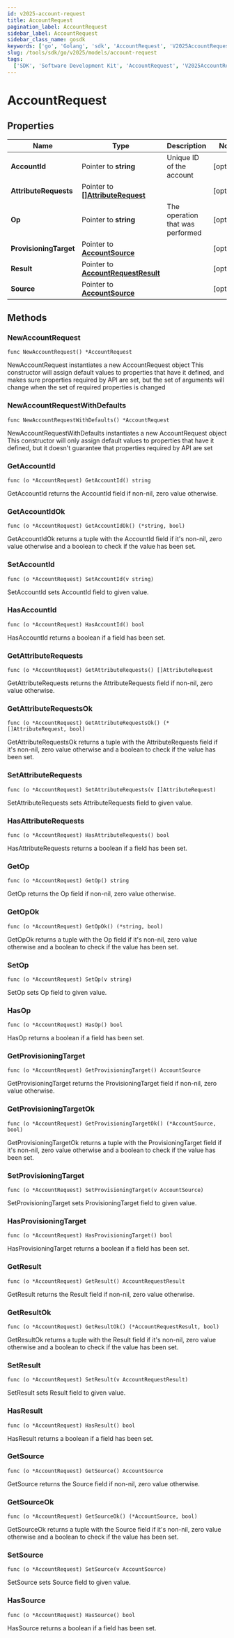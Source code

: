 ```yaml
---
id: v2025-account-request
title: AccountRequest
pagination_label: AccountRequest
sidebar_label: AccountRequest
sidebar_class_name: gosdk
keywords: ['go', 'Golang', 'sdk', 'AccountRequest', 'V2025AccountRequest']
slug: /tools/sdk/go/v2025/models/account-request
tags:
  ['SDK', 'Software Development Kit', 'AccountRequest', 'V2025AccountRequest']
---
```


# AccountRequest

## Properties

| Name | Type | Description | Notes |
| --- | --- | --- | --- |
| **AccountId** | Pointer to **string** | Unique ID of the account | [optional] |
| **AttributeRequests** | Pointer to [**[]AttributeRequest**](attribute-request) |  | [optional] |
| **Op** | Pointer to **string** | The operation that was performed | [optional] |
| **ProvisioningTarget** | Pointer to [**AccountSource**](account-source) |  | [optional] |
| **Result** | Pointer to [**AccountRequestResult**](account-request-result) |  | [optional] |
| **Source** | Pointer to [**AccountSource**](account-source) |  | [optional] |

## Methods

### NewAccountRequest

`func NewAccountRequest() *AccountRequest`

NewAccountRequest instantiates a new AccountRequest object This constructor will assign default values to properties that have it defined, and makes sure properties required by API are set, but the set of arguments will change when the set of required properties is changed

### NewAccountRequestWithDefaults

`func NewAccountRequestWithDefaults() *AccountRequest`

NewAccountRequestWithDefaults instantiates a new AccountRequest object This constructor will only assign default values to properties that have it defined, but it doesn't guarantee that properties required by API are set

### GetAccountId

`func (o *AccountRequest) GetAccountId() string`

GetAccountId returns the AccountId field if non-nil, zero value otherwise.

### GetAccountIdOk

`func (o *AccountRequest) GetAccountIdOk() (*string, bool)`

GetAccountIdOk returns a tuple with the AccountId field if it's non-nil, zero value otherwise and a boolean to check if the value has been set.

### SetAccountId

`func (o *AccountRequest) SetAccountId(v string)`

SetAccountId sets AccountId field to given value.

### HasAccountId

`func (o *AccountRequest) HasAccountId() bool`

HasAccountId returns a boolean if a field has been set.

### GetAttributeRequests

`func (o *AccountRequest) GetAttributeRequests() []AttributeRequest`

GetAttributeRequests returns the AttributeRequests field if non-nil, zero value otherwise.

### GetAttributeRequestsOk

`func (o *AccountRequest) GetAttributeRequestsOk() (*[]AttributeRequest, bool)`

GetAttributeRequestsOk returns a tuple with the AttributeRequests field if it's non-nil, zero value otherwise and a boolean to check if the value has been set.

### SetAttributeRequests

`func (o *AccountRequest) SetAttributeRequests(v []AttributeRequest)`

SetAttributeRequests sets AttributeRequests field to given value.

### HasAttributeRequests

`func (o *AccountRequest) HasAttributeRequests() bool`

HasAttributeRequests returns a boolean if a field has been set.

### GetOp

`func (o *AccountRequest) GetOp() string`

GetOp returns the Op field if non-nil, zero value otherwise.

### GetOpOk

`func (o *AccountRequest) GetOpOk() (*string, bool)`

GetOpOk returns a tuple with the Op field if it's non-nil, zero value otherwise and a boolean to check if the value has been set.

### SetOp

`func (o *AccountRequest) SetOp(v string)`

SetOp sets Op field to given value.

### HasOp

`func (o *AccountRequest) HasOp() bool`

HasOp returns a boolean if a field has been set.

### GetProvisioningTarget

`func (o *AccountRequest) GetProvisioningTarget() AccountSource`

GetProvisioningTarget returns the ProvisioningTarget field if non-nil, zero value otherwise.

### GetProvisioningTargetOk

`func (o *AccountRequest) GetProvisioningTargetOk() (*AccountSource, bool)`

GetProvisioningTargetOk returns a tuple with the ProvisioningTarget field if it's non-nil, zero value otherwise and a boolean to check if the value has been set.

### SetProvisioningTarget

`func (o *AccountRequest) SetProvisioningTarget(v AccountSource)`

SetProvisioningTarget sets ProvisioningTarget field to given value.

### HasProvisioningTarget

`func (o *AccountRequest) HasProvisioningTarget() bool`

HasProvisioningTarget returns a boolean if a field has been set.

### GetResult

`func (o *AccountRequest) GetResult() AccountRequestResult`

GetResult returns the Result field if non-nil, zero value otherwise.

### GetResultOk

`func (o *AccountRequest) GetResultOk() (*AccountRequestResult, bool)`

GetResultOk returns a tuple with the Result field if it's non-nil, zero value otherwise and a boolean to check if the value has been set.

### SetResult

`func (o *AccountRequest) SetResult(v AccountRequestResult)`

SetResult sets Result field to given value.

### HasResult

`func (o *AccountRequest) HasResult() bool`

HasResult returns a boolean if a field has been set.

### GetSource

`func (o *AccountRequest) GetSource() AccountSource`

GetSource returns the Source field if non-nil, zero value otherwise.

### GetSourceOk

`func (o *AccountRequest) GetSourceOk() (*AccountSource, bool)`

GetSourceOk returns a tuple with the Source field if it's non-nil, zero value otherwise and a boolean to check if the value has been set.

### SetSource

`func (o *AccountRequest) SetSource(v AccountSource)`

SetSource sets Source field to given value.

### HasSource

`func (o *AccountRequest) HasSource() bool`

HasSource returns a boolean if a field has been set.
